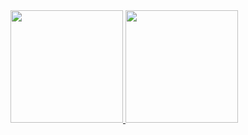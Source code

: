 <div>
        <a href="https://github.com/yRafaZ">
        <img height="180em" src="https://github-readme-stats.vercel.app/api/top-langs/?username=yRafaZ&layout=compact&langs_count=16&theme=dark"/>
        <img height="180em" src="https://github-readme-stats.vercel.app/api?username=yRafaZ&show_icons=true&theme=dark&include_all_commits=true&count_private=true"/>
</div>
